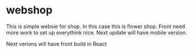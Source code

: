 # webshop
This is simple websie for shop. In this case this is flower shop. 
Front need more work to set up everythink nice.
Next update will have mobile version.

Next verions will have front build in React
